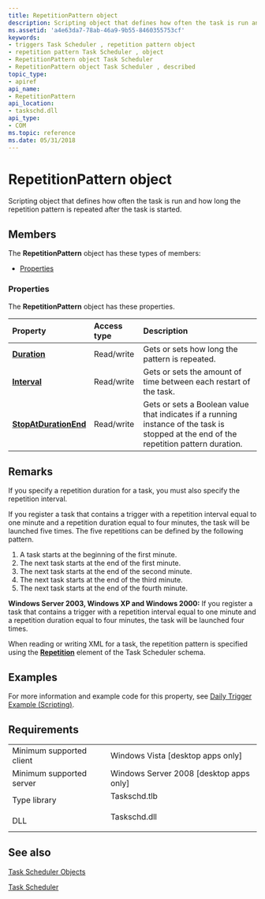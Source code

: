 ```yaml
---
title: RepetitionPattern object
description: Scripting object that defines how often the task is run and how long the repetition pattern is repeated after the task is started.
ms.assetid: 'a4e63da7-78ab-46a9-9b55-8460355753cf'
keywords:
- triggers Task Scheduler , repetition pattern object
- repetition pattern Task Scheduler , object
- RepetitionPattern object Task Scheduler
- RepetitionPattern object Task Scheduler , described
topic_type:
- apiref
api_name:
- RepetitionPattern
api_location:
- taskschd.dll
api_type:
- COM
ms.topic: reference
ms.date: 05/31/2018
---
```


# RepetitionPattern object

Scripting object that defines how often the task is run and how long the repetition pattern is repeated after the task is started.

## Members

The **RepetitionPattern** object has these types of members:

-   [Properties](#properties)

### Properties

The **RepetitionPattern** object has these properties.



| Property                                                                    | Access type           | Description                                                                                                                                        |
|:----------------------------------------------------------------------------|:----------------------|:---------------------------------------------------------------------------------------------------------------------------------------------------|
| [**Duration**](repetitionpattern-duration.md)<br/>                   | Read/write<br/> | Gets or sets how long the pattern is repeated.<br/>                                                                                          |
| [**Interval**](repetitionpattern-interval.md)<br/>                   | Read/write<br/> | Gets or sets the amount of time between each restart of the task.<br/>                                                                       |
| [**StopAtDurationEnd**](repetitionpattern-stopatdurationend.md)<br/> | Read/write<br/> | Gets or sets a Boolean value that indicates if a running instance of the task is stopped at the end of the repetition pattern duration.<br/> |



 

## Remarks

If you specify a repetition duration for a task, you must also specify the repetition interval.

If you register a task that contains a trigger with a repetition interval equal to one minute and a repetition duration equal to four minutes, the task will be launched five times. The five repetitions can be defined by the following pattern.

1.  A task starts at the beginning of the first minute.
2.  The next task starts at the end of the first minute.
3.  The next task starts at the end of the second minute.
4.  The next task starts at the end of the third minute.
5.  The next task starts at the end of the fourth minute.

**Windows Server 2003, Windows XP and Windows 2000:** If you register a task that contains a trigger with a repetition interval equal to one minute and a repetition duration equal to four minutes, the task will be launched four times.

When reading or writing XML for a task, the repetition pattern is specified using the [**Repetition**](taskschedulerschema-repetition-triggerbasetype-element.md) element of the Task Scheduler schema.

## Examples

For more information and example code for this property, see [Daily Trigger Example (Scripting)](daily-trigger-example--scripting-.md).

## Requirements



|                                     |                                                                                         |
|-------------------------------------|-----------------------------------------------------------------------------------------|
| Minimum supported client<br/> | Windows Vista \[desktop apps only\]<br/>                                          |
| Minimum supported server<br/> | Windows Server 2008 \[desktop apps only\]<br/>                                    |
| Type library<br/>             | <dl> <dt>Taskschd.tlb</dt> </dl> |
| DLL<br/>                      | <dl> <dt>Taskschd.dll</dt> </dl> |



## See also

<dl> <dt>

[Task Scheduler Objects](task-scheduler-objects.md)
</dt> <dt>

[Task Scheduler](task-scheduler-start-page.md)
</dt> </dl>

 

 





